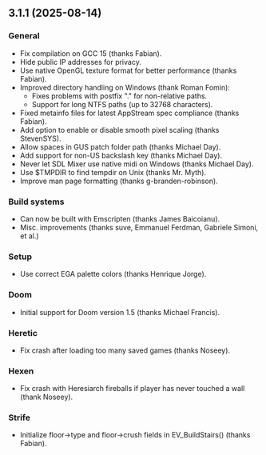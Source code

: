 ## 3.1.1 (2025-08-14)

### General
  * Fix compilation on GCC 15 (thanks Fabian).
  * Hide public IP addresses for privacy.
  * Use native OpenGL texture format for better performance (thanks Fabian).
  * Improved directory handling on Windows (thank Roman Fomin):
      * Fixes problems with postfix "." for non-relative paths.
      * Support for long NTFS paths (up to 32768 characters).
  * Fixed metainfo files for latest AppStream spec compliance (thanks Fabian).
  * Add option to enable or disable smooth pixel scaling (thanks StevenSYS).
  * Allow spaces in GUS patch folder path (thanks Michael Day).
  * Add support for non-US backslash key (thanks Michael Day).
  * Never let SDL Mixer use native midi on Windows (thanks Michael Day).
  * Use $TMPDIR to find tempdir on Unix (thanks Mr. Myth).
  * Improve man page formatting (thanks g-branden-robinson).

### Build systems
  * Can now be built with Emscripten (thanks James Baicoianu).
  * Misc. improvements (thanks suve, Emmanuel Ferdman, Gabriele Simoni, et al.)

### Setup
  * Use correct EGA palette colors (thanks Henrique Jorge).

### Doom
  * Initial support for Doom version 1.5 (thanks Michael Francis).

### Heretic
  * Fix crash after loading too many saved games (thanks Noseey).

### Hexen
  * Fix crash with Heresiarch fireballs if player has never touched a wall (thank Noseey).

### Strife
  * Initialize floor->type and floor->crush fields in EV_BuildStairs() (thanks Fabian).
